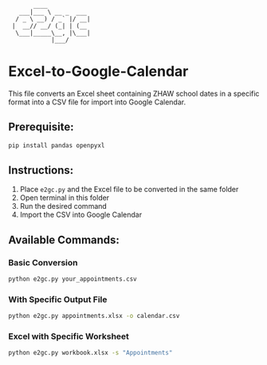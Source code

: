 
```
       ____            
   ___|___ \ __ _  ___ 
  / _ \ __) / _` |/ __|
 |  __// __/ (_| | (__ 
  \___|_____\__, |\___|
            |___/      
```

# **E**xcel-**to**-**G**oogle-**C**alendar

This file converts an Excel sheet containing ZHAW school dates in a specific format into a CSV file for import into Google Calendar.

## Prerequisite:

```bash
pip install pandas openpyxl
```

## Instructions:

1. Place `e2gc.py` and the Excel file to be converted in the same folder
2. Open terminal in this folder
3. Run the desired command
4. Import the CSV into Google Calendar

## Available Commands:

### Basic Conversion

```bash
python e2gc.py your_appointments.csv
```

### With Specific Output File

```bash
python e2gc.py appointments.xlsx -o calendar.csv
```

### Excel with Specific Worksheet

```bash
python e2gc.py workbook.xlsx -s "Appointments"
```
